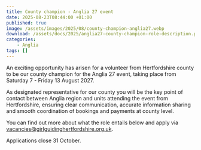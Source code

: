 ```yaml
---
title: County champion - Anglia 27 event
date: 2025-08-23T08:44:00 +01:00
published: true
image: /assets/images/2025/08/county-champion-anglia27.webp
download: /assets/docs/2025/anglia27-county-champion-role-description.pdf
categories: 
    - Anglia
tags: []
---
```

An exciting opportunity has arisen for a volunteer from Hertfordshire county to be our county champion for the Anglia 27 event, taking place from Saturday 7 - Friday 13 August 2027.

As designated representative for our county you will be the key point of contact between Anglia region and units attending the event from Hertfordshire, ensuring clear communication, accurate information sharing and smooth coordination of bookings and payments at county level.

You can find out more about what the role entails below and apply via <vacancies@girlguidinghertfordshire.org.uk>.

Applications close 31 October.
